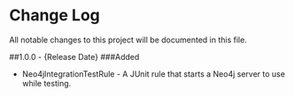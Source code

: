 Change Log
===
All notable changes to this project will be documented in this file.

##1.0.0 - {Release Date}
###Added

* Neo4jIntegrationTestRule - A JUnit rule that starts a Neo4j server to use while testing.
